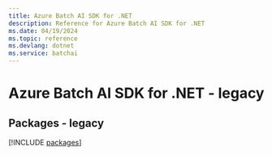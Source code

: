```yaml
---
title: Azure Batch AI SDK for .NET
description: Reference for Azure Batch AI SDK for .NET
ms.date: 04/19/2024
ms.topic: reference
ms.devlang: dotnet
ms.service: batchai
---
```

# Azure Batch AI SDK for .NET - legacy
## Packages - legacy
[!INCLUDE [packages](batch-ai-index.md)]